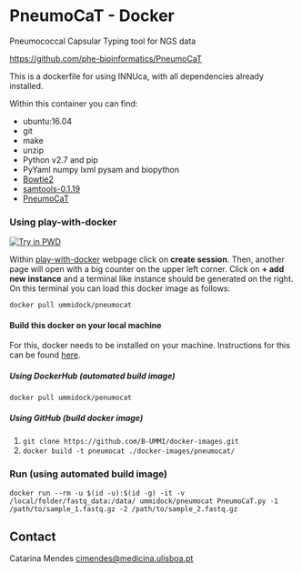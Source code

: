 PneumoCaT - Docker
==================
Pneumococcal Capsular Typing tool for NGS data

<https://github.com/phe-bioinformatics/PneumoCaT>


This is a dockerfile for using INNUca, with all dependencies already installed.

Within this container you can find:
- ubuntu:16.04
- git
- make
- unzip
- Python v2.7 and pip
- PyYaml numpy lxml pysam and biopython
- [Bowtie2](https://sourceforge.net/projects/bowtie-bio/files/bowtie2/2.2.9/)
- [samtools-0.1.19](https://sourceforge.net/projects/samtools/files/samtools/0.1.19/)
- [PneumoCaT](https://github.com/phe-bioinformatics/PneumoCaT)

### Using play-with-docker
[![Try in PWD](https://cdn.rawgit.com/play-with-docker/stacks/cff22438/assets/images/button.png)](http://labs.play-with-docker.com/)

Within [play-with-docker](http://labs.play-with-docker.com/) webpage click on **create session**. Then, another page
will open with a big counter on the upper left corner. Click on **+ add new instance** and a terminal like instance should be generated on the right. On
this terminal you can load this docker image as follows:

`docker pull ummidock/pneumocat`

#### Build this docker on your local machine

For this, docker needs to be installed on your machine. Instructions for this can be found [here](https://docs.docker.com/engine/installation/).

##### Using DockerHub (automated build image)

`docker pull ummidock/penumocat`

##### Using GitHub (build docker image)

1) `git clone https://github.com/B-UMMI/docker-images.git`
2) `docker build -t pneumocat ./docker-images/pneumocat/`

### Run (using automated build image)
    docker run --rm -u $(id -u):$(id -g) -it -v /local/folder/fastq_data:/data/ ummidock/pneumocat PneumoCaT.py -1 /path/to/sample_1.fastq.gz -2 /path/to/sample_2.fastq.gz


Contact
-------
Catarina Mendes <cimendes@medicina.ulisboa.pt>
